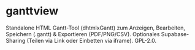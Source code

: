 # ganttview
Standalone HTML Gantt-Tool (dhtmlxGantt) zum Anzeigen, Bearbeiten, Speichern (.gantt) &amp; Exportieren (PDF/PNG/CSV). Optionales Supabase-Sharing (Teilen via Link oder Einbetten via iframe). GPL-2.0.
